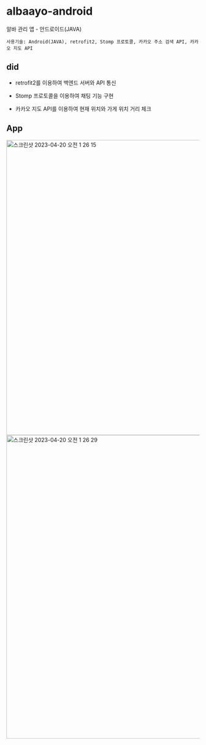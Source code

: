 # albaayo-android
알바 관리 앱 - 안드로이드(JAVA)

```
사용기술: Android(JAVA), retrofit2, Stomp 프로토콜, 카카오 주소 검색 API, 카카오 지도 API
```
## did
- retrofit2를 이용하여 백엔드 서버와 API 통신

- Stomp 프로토콜을 이용하여 채팅 기능 구현

- 카카오 지도 API를 이용하여 현재 위치와 가게 위치 거리 체크

## App
<img width="770" alt="스크린샷 2023-04-20 오전 1 26 15" src="https://user-images.githubusercontent.com/72899707/233144706-e297c6b1-0f32-4923-b632-7e3cef786dff.png">

<img width="792" alt="스크린샷 2023-04-20 오전 1 26 29" src="https://user-images.githubusercontent.com/72899707/233145019-a2f571f0-d51c-47c9-9100-524a9397d45a.png">
